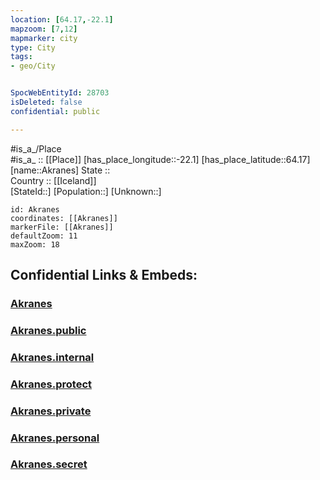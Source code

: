```yaml
---
location: [64.17,-22.1] 
mapzoom: [7,12] 
mapmarker: city 
type: City
tags:
- geo/City


SpocWebEntityId: 28703
isDeleted: false
confidential: public

---
```

#is_a_/Place  
#is_a_ :: [[Place]] 
[has_place_longitude::-22.1] 
[has_place_latitude::64.17] 
[name::Akranes] 
State ::  
Country :: [[Iceland]]  
[StateId::] 
[Population::] 
[Unknown::] 


```leaflet
id: Akranes
coordinates: [[Akranes]] 
markerFile: [[Akranes]] 
defaultZoom: 11 
maxZoom: 18
```


## Confidential Links & Embeds: 

### [Akranes](/_Standards/Earth/Continent/Europe/Europe~North/Iceland/City/Akranes.md) 

### [Akranes.public](/_public/Earth/Continent/Europe/Europe~North/Iceland/City/Akranes.public.md) 

### [Akranes.internal](/_internal/Earth/Continent/Europe/Europe~North/Iceland/City/Akranes.internal.md) 

### [Akranes.protect](/_protect/Earth/Continent/Europe/Europe~North/Iceland/City/Akranes.protect.md) 

### [Akranes.private](/_private/Earth/Continent/Europe/Europe~North/Iceland/City/Akranes.private.md) 

### [Akranes.personal](/_personal/Earth/Continent/Europe/Europe~North/Iceland/City/Akranes.personal.md) 

### [Akranes.secret](/_secret/Earth/Continent/Europe/Europe~North/Iceland/City/Akranes.secret.md)

